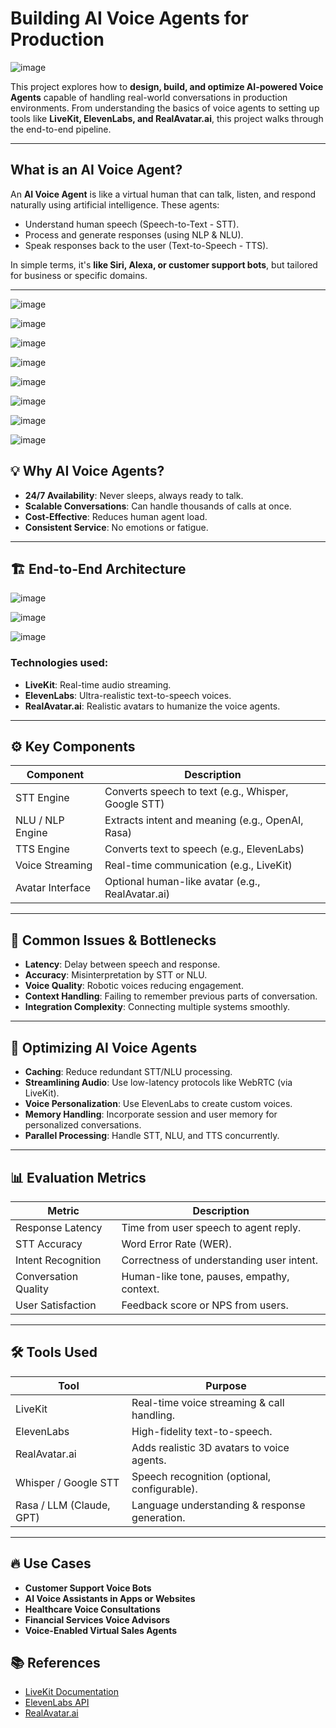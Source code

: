 #  Building AI Voice Agents for Production

![image](https://github.com/user-attachments/assets/74671c52-fc94-45e9-b3ba-ded4f3d5aacf)

This project explores how to **design, build, and optimize AI-powered Voice Agents** capable of handling real-world conversations in production environments. From understanding the basics of voice agents to setting up tools like **LiveKit, ElevenLabs, and RealAvatar.ai**, this project walks through the end-to-end pipeline.


---

## What is an AI Voice Agent?

An **AI Voice Agent** is like a virtual human that can talk, listen, and respond naturally using artificial intelligence. These agents:

* Understand human speech (Speech-to-Text - STT).
* Process and generate responses (using NLP & NLU).
* Speak responses back to the user (Text-to-Speech - TTS).

In simple terms, it's **like Siri, Alexa, or customer support bots**, but tailored for business or specific domains.

---

![image](https://github.com/user-attachments/assets/4155ecf4-ab72-481a-a38b-cef62f2f2105)

![image](https://github.com/user-attachments/assets/b7eac2fd-f73c-4751-ae0c-7f0cdd0d28d5)

![image](https://github.com/user-attachments/assets/7dd64d5a-8418-4dc0-917c-498ecd7f4d04)

![image](https://github.com/user-attachments/assets/91f1d19d-0e05-45b7-a1cd-1752a3a88f47)

![image](https://github.com/user-attachments/assets/e081159a-744b-410d-9254-1ff02b742523)

![image](https://github.com/user-attachments/assets/0ef3193f-25ab-4fc8-9fdb-379b456327d8)

![image](https://github.com/user-attachments/assets/9cd63bf9-3c6b-48bf-ac7d-61775e498567)

![image](https://github.com/user-attachments/assets/f717aee0-9ec4-41ec-a76d-0d6d6e0f3acc)



## 💡 Why AI Voice Agents?

* **24/7 Availability**: Never sleeps, always ready to talk.
* **Scalable Conversations**: Can handle thousands of calls at once.
* **Cost-Effective**: Reduces human agent load.
* **Consistent Service**: No emotions or fatigue.

---

## 🏗️ End-to-End Architecture

![image](https://github.com/user-attachments/assets/f0df8408-4f52-483d-b512-d1344e6699b6)

![image](https://github.com/user-attachments/assets/41bffa1a-7cc1-4532-bc4e-fd588111597c)

![image](https://github.com/user-attachments/assets/0d52951d-b0a2-41ed-a554-95bbdcfedc29)


### Technologies used:

* **LiveKit**: Real-time audio streaming.
* **ElevenLabs**: Ultra-realistic text-to-speech voices.
* **RealAvatar.ai**: Realistic avatars to humanize the voice agents.

---

## ⚙️ Key Components

| Component        | Description                                         |
| ---------------- | --------------------------------------------------- |
| STT Engine       | Converts speech to text (e.g., Whisper, Google STT) |
| NLU / NLP Engine | Extracts intent and meaning (e.g., OpenAI, Rasa)    |
| TTS Engine       | Converts text to speech (e.g., ElevenLabs)          |
| Voice Streaming  | Real-time communication (e.g., LiveKit)             |
| Avatar Interface | Optional human-like avatar (e.g., RealAvatar.ai)    |

---

## 🚨 Common Issues & Bottlenecks

* **Latency**: Delay between speech and response.
* **Accuracy**: Misinterpretation by STT or NLU.
* **Voice Quality**: Robotic voices reducing engagement.
* **Context Handling**: Failing to remember previous parts of conversation.
* **Integration Complexity**: Connecting multiple systems smoothly.

---

## 🔧 Optimizing AI Voice Agents

* **Caching**: Reduce redundant STT/NLU processing.
* **Streamlining Audio**: Use low-latency protocols like WebRTC (via LiveKit).
* **Voice Personalization**: Use ElevenLabs to create custom voices.
* **Memory Handling**: Incorporate session and user memory for personalized conversations.
* **Parallel Processing**: Handle STT, NLU, and TTS concurrently.

---

## 📊 Evaluation Metrics

| Metric               | Description                                |
| -------------------- | ------------------------------------------ |
| Response Latency     | Time from user speech to agent reply.      |
| STT Accuracy         | Word Error Rate (WER).                     |
| Intent Recognition   | Correctness of understanding user intent.  |
| Conversation Quality | Human-like tone, pauses, empathy, context. |
| User Satisfaction    | Feedback score or NPS from users.          |

---

## 🛠 Tools Used

| Tool                     | Purpose                                       |
| ------------------------ | --------------------------------------------- |
| LiveKit                  | Real-time voice streaming & call handling.    |
| ElevenLabs               | High-fidelity text-to-speech.                 |
| RealAvatar.ai            | Adds realistic 3D avatars to voice agents.    |
| Whisper / Google STT     | Speech recognition (optional, configurable).  |
| Rasa / LLM (Claude, GPT) | Language understanding & response generation. |

---

## 🔥 Use Cases

* **Customer Support Voice Bots**
* **AI Voice Assistants in Apps or Websites**
* **Healthcare Voice Consultations**
* **Financial Services Voice Advisors**
* **Voice-Enabled Virtual Sales Agents**


## 📚 References

* [LiveKit Documentation](https://docs.livekit.io/)
* [ElevenLabs API](https://elevenlabs.io/)
* [RealAvatar.ai](https://realavatar.ai/)
